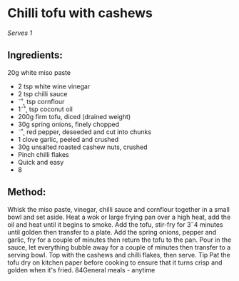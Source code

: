 
# Chilli tofu with cashews
_Serves 1_
## Ingredients:
20g white miso paste
* 2 tsp white wine vinegar
* 2 tsp chilli sauce
* ˜˚˛ tsp cornflour
* 1˜˚˛ tsp coconut oil
* 200g firm tofu, diced (drained weight)
* 30g spring onions, finely chopped
* ˜˚˛ red pepper, deseeded and cut into chunks
* 1 clove garlic, peeled and crushed
* 30g unsalted roasted cashew nuts, crushed
* Pinch chilli flakes
* Quick and easy
* 8
## Method:
Whisk the miso paste, vinegar, chilli sauce and cornflour 
together in a small bowl and set aside. Heat a wok or large 
frying pan over a high heat, add the oil and heat until it begins 
to smoke. Add the tofu, stir-fry for 3˝4 minutes until golden then 
transfer to a plate. Add the spring onions, pepper and garlic, fry 
for a couple of minutes then return the tofu to the pan. Pour in 
the sauce, let everything bubble away for a couple of minutes 
then transfer to a serving bowl. Top with the cashews and chilli 
flakes, then serve.
Tip
Pat the tofu dry on kitchen paper before cooking to ensure that 
it turns crisp and golden when it's fried.
84General meals - anytime


